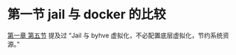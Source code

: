 # 第一节 jail 与 docker 的比较

[ 第一章 第五节](../di-yi-zhang-zou-jin-freebsd/di-wu-jie-wei-shi-mo-yao-shi-yong-freebsd.md#xuan-ze-freebsd-de-ji-shu-xing-yuan-yin) 
提及过 “Jail 与 byhve 虚拟化，不必配置底层虚拟化，节约系统资源。”
